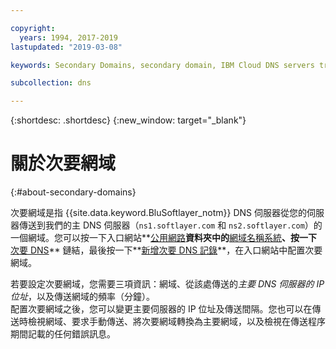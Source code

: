 ```yaml
---

copyright:
  years: 1994, 2017-2019
lastupdated: "2019-03-08"

keywords: Secondary Domains, secondary domain, IBM Cloud DNS servers transfer

subcollection: dns

---
```


{:shortdesc: .shortdesc}
{:new_window: target="_blank"}

# 關於次要網域
{:#about-secondary-domains}

次要網域是指 {{site.data.keyword.BluSoftlayer_notm}} DNS 伺服器從您的伺服器傳送到我們的主 DNS 伺服器（`ns1.softlayer.com` 和 `ns2.softlayer.com`）的一個網域。您可以按一下入口網站**<span style="text-decoration: underline">公用網路</span>**資料夾中的**<span style="text-decoration: underline">網域名稱系統</span>**、按一下**<span style="text-decoration: underline">次要 DNS</span>** 鏈結，最後按一下**<span style="text-decoration: underline">新增次要 DNS 記錄</span>**，在入口網站中配置次要網域。

若要設定次要網域，您需要三項資訊：網域、從該處傳送的*主要 DNS 伺服器的 IP 位址*，以及傳送網域的頻率（分鐘）。<br/>
配置次要網域之後，您可以變更主要伺服器的 IP 位址及傳送間隔。您也可以在傳送時檢視網域、要求手動傳送、將次要網域轉換為主要網域，以及檢視在傳送程序期間記載的任何錯誤訊息。
